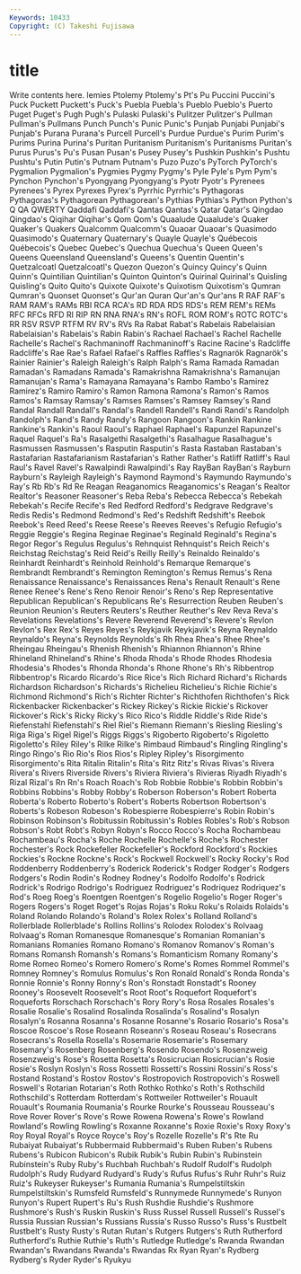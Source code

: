 ```yaml
---
Keywords: 10433 
Copyright: (C) Takeshi Fujisawa
---
```


# title

Write contents here.
lemies Ptolemy Ptolemy's Pt's
Pu Puccini Puccini's Puck Puckett Puckett's Puck's Puebla Puebla's Pueblo
Pueblo's Puerto Puget Puget's Pugh Pugh's Pulaski Pulaski's Pulitzer Pulitzer's
Pullman Pullman's Pullmans Punch Punch's Punic Punic's Punjab Punjabi Punjabi's
Punjab's Purana Purana's Purcell Purcell's Purdue Purdue's Purim Purim's Purims
Purina Purina's Puritan Puritanism Puritanism's Puritanisms Puritan's Purus Purus's Pu's
Pusan Pusan's Pusey Pusey's Pushkin Pushkin's Pushtu Pushtu's Putin Putin's
Putnam Putnam's Puzo Puzo's PyTorch PyTorch's Pygmalion Pygmalion's Pygmies Pygmy
Pygmy's Pyle Pyle's Pym Pym's Pynchon Pynchon's Pyongyang Pyongyang's Pyotr
Pyotr's Pyrenees Pyrenees's Pyrex Pyrexes Pyrex's Pyrrhic Pyrrhic's Pythagoras Pythagoras's
Pythagorean Pythagorean's Pythias Pythias's Python Python's Q QA QWERTY Qaddafi
Qaddafi's Qantas Qantas's Qatar Qatar's Qingdao Qingdao's Qiqihar Qiqihar's Qom
Qom's Quaalude Quaalude's Quaker Quaker's Quakers Qualcomm Qualcomm's Quaoar Quaoar's
Quasimodo Quasimodo's Quaternary Quaternary's Quayle Quayle's Québecois Québecois's Quebec Quebec's
Quechua Quechua's Queen Queen's Queens Queensland Queensland's Queens's Quentin Quentin's
Quetzalcoatl Quetzalcoatl's Quezon Quezon's Quincy Quincy's Quinn Quinn's Quintilian Quintilian's
Quinton Quinton's Quirinal Quirinal's Quisling Quisling's Quito Quito's Quixote Quixote's
Quixotism Quixotism's Qumran Qumran's Quonset Quonset's Qur'an Quran Qur'an's Qur'ans
R RAF RAF's RAM RAM's RAMs RBI RCA RCA's RD
RDA RDS RDS's REM REM's REMs RFC RFCs RFD RI
RIP RN RNA RNA's RN's ROFL ROM ROM's ROTC ROTC's
RR RSV RSVP RTFM RV RV's RVs Ra Rabat Rabat's
Rabelais Rabelaisian Rabelaisian's Rabelais's Rabin Rabin's Rachael Rachael's Rachel Rachelle
Rachelle's Rachel's Rachmaninoff Rachmaninoff's Racine Racine's Radcliffe Radcliffe's Rae Rae's
Rafael Rafael's Raffles Raffles's Ragnarök Ragnarök's Rainier Rainier's Raleigh Raleigh's
Ralph Ralph's Rama Ramada Ramadan Ramadan's Ramadans Ramada's Ramakrishna Ramakrishna's
Ramanujan Ramanujan's Rama's Ramayana Ramayana's Rambo Rambo's Ramirez Ramirez's Ramiro
Ramiro's Ramon Ramona Ramona's Ramon's Ramos Ramos's Ramsay Ramsay's Ramses
Ramses's Ramsey Ramsey's Rand Randal Randall Randall's Randal's Randell Randell's
Randi Randi's Randolph Randolph's Rand's Randy Randy's Rangoon Rangoon's Rankin
Rankine Rankine's Rankin's Raoul Raoul's Raphael Raphael's Rapunzel Rapunzel's Raquel
Raquel's Ra's Rasalgethi Rasalgethi's Rasalhague Rasalhague's Rasmussen Rasmussen's Rasputin Rasputin's
Rasta Rastaban Rastaban's Rastafarian Rastafarianism Rastafarian's Rather Rather's Ratliff Ratliff's
Raul Raul's Ravel Ravel's Rawalpindi Rawalpindi's Ray RayBan RayBan's Rayburn
Rayburn's Rayleigh Rayleigh's Raymond Raymond's Raymundo Raymundo's Ray's Rb Rb's
Rd Re Reagan Reaganomics Reaganomics's Reagan's Realtor Realtor's Reasoner Reasoner's
Reba Reba's Rebecca Rebecca's Rebekah Rebekah's Recife Recife's Red Redford
Redford's Redgrave Redgrave's Redis Redis's Redmond Redmond's Red's Redshift Redshift's
Reebok Reebok's Reed Reed's Reese Reese's Reeves Reeves's Refugio Refugio's
Reggie Reggie's Regina Reginae Reginae's Reginald Reginald's Regina's Regor Regor's
Regulus Regulus's Rehnquist Rehnquist's Reich Reich's Reichstag Reichstag's Reid Reid's
Reilly Reilly's Reinaldo Reinaldo's Reinhardt Reinhardt's Reinhold Reinhold's Remarque Remarque's
Rembrandt Rembrandt's Remington Remington's Remus Remus's Rena Renaissance Renaissance's Renaissances
Rena's Renault Renault's Rene Renee Renee's Rene's Reno Renoir Renoir's
Reno's Rep Representative Republican Republican's Republicans Re's Resurrection Reuben Reuben's
Reunion Reunion's Reuters Reuters's Reuther Reuther's Rev Reva Reva's Revelations
Revelations's Revere Reverend Reverend's Revere's Revlon Revlon's Rex Rex's Reyes
Reyes's Reykjavik Reykjavik's Reyna Reynaldo Reynaldo's Reyna's Reynolds Reynolds's Rh
Rhea Rhea's Rhee Rhee's Rheingau Rheingau's Rhenish Rhenish's Rhiannon Rhiannon's
Rhine Rhineland Rhineland's Rhine's Rhoda Rhoda's Rhode Rhodes Rhodesia Rhodesia's
Rhodes's Rhonda Rhonda's Rhone Rhone's Rh's Ribbentrop Ribbentrop's Ricardo Ricardo's
Rice Rice's Rich Richard Richard's Richards Richardson Richardson's Richards's Richelieu
Richelieu's Richie Richie's Richmond Richmond's Rich's Richter Richter's Richthofen Richthofen's
Rick Rickenbacker Rickenbacker's Rickey Rickey's Rickie Rickie's Rickover Rickover's Rick's
Ricky Ricky's Rico Rico's Riddle Riddle's Ride Ride's Riefenstahl Riefenstahl's
Riel Riel's Riemann Riemann's Riesling Riesling's Riga Riga's Rigel Rigel's
Riggs Riggs's Rigoberto Rigoberto's Rigoletto Rigoletto's Riley Riley's Rilke Rilke's
Rimbaud Rimbaud's Ringling Ringling's Ringo Ringo's Rio Rio's Rios Rios's
Ripley Ripley's Risorgimento Risorgimento's Rita Ritalin Ritalin's Rita's Ritz Ritz's
Rivas Rivas's Rivera Rivera's Rivers Riverside Rivers's Riviera Riviera's Rivieras
Riyadh Riyadh's Rizal Rizal's Rn Rn's Roach Roach's Rob Robbie
Robbie's Robbin Robbin's Robbins Robbins's Robby Robby's Roberson Roberson's Robert
Roberta Roberta's Roberto Roberto's Robert's Roberts Robertson Robertson's Roberts's Robeson
Robeson's Robespierre Robespierre's Robin Robin's Robinson Robinson's Robitussin Robitussin's Robles
Robles's Rob's Robson Robson's Robt Robt's Robyn Robyn's Rocco Rocco's
Rocha Rochambeau Rochambeau's Rocha's Roche Rochelle Rochelle's Roche's Rochester Rochester's
Rock Rockefeller Rockefeller's Rockford Rockford's Rockies Rockies's Rockne Rockne's Rock's
Rockwell Rockwell's Rocky Rocky's Rod Roddenberry Roddenberry's Roderick Roderick's Rodger
Rodger's Rodgers Rodgers's Rodin Rodin's Rodney Rodney's Rodolfo Rodolfo's Rodrick
Rodrick's Rodrigo Rodrigo's Rodriguez Rodriguez's Rodriquez Rodriquez's Rod's Roeg Roeg's
Roentgen Roentgen's Rogelio Rogelio's Roger Roger's Rogers Rogers's Roget Roget's
Rojas Rojas's Roku Roku's Rolaids Rolaids's Roland Rolando Rolando's Roland's
Rolex Rolex's Rolland Rolland's Rollerblade Rollerblade's Rollins Rollins's Rolodex Rolodex's
Rolvaag Rolvaag's Roman Romanesque Romanesque's Romanian Romanian's Romanians Romanies Romano
Romano's Romanov Romanov's Roman's Romans Romansh Romansh's Romans's Romanticism Romany
Romany's Rome Romeo Romeo's Romero Romero's Rome's Romes Rommel Rommel's
Romney Romney's Romulus Romulus's Ron Ronald Ronald's Ronda Ronda's Ronnie
Ronnie's Ronny Ronny's Ron's Ronstadt Ronstadt's Rooney Rooney's Roosevelt Roosevelt's
Root Root's Roquefort Roquefort's Roqueforts Rorschach Rorschach's Rory Rory's Rosa
Rosales Rosales's Rosalie Rosalie's Rosalind Rosalinda Rosalinda's Rosalind's Rosalyn Rosalyn's
Rosanna Rosanna's Rosanne Rosanne's Rosario Rosario's Rosa's Roscoe Roscoe's Rose
Roseann Roseann's Roseau Roseau's Rosecrans Rosecrans's Rosella Rosella's Rosemarie Rosemarie's
Rosemary Rosemary's Rosenberg Rosenberg's Rosendo Rosendo's Rosenzweig Rosenzweig's Rose's Rosetta
Rosetta's Rosicrucian Rosicrucian's Rosie Rosie's Roslyn Roslyn's Ross Rossetti Rossetti's
Rossini Rossini's Ross's Rostand Rostand's Rostov Rostov's Rostropovich Rostropovich's Roswell
Roswell's Rotarian Rotarian's Roth Rothko Rothko's Roth's Rothschild Rothschild's Rotterdam
Rotterdam's Rottweiler Rottweiler's Rouault Rouault's Roumania Roumania's Rourke Rourke's Rousseau
Rousseau's Rove Rover Rover's Rove's Rowe Rowena Rowena's Rowe's Rowland
Rowland's Rowling Rowling's Roxanne Roxanne's Roxie Roxie's Roxy Roxy's Roy
Royal Royal's Royce Royce's Roy's Rozelle Rozelle's R's Rte Ru
Rubaiyat Rubaiyat's Rubbermaid Rubbermaid's Ruben Ruben's Rubens Rubens's Rubicon Rubicon's
Rubik Rubik's Rubin Rubin's Rubinstein Rubinstein's Ruby Ruby's Ruchbah Ruchbah's
Rudolf Rudolf's Rudolph Rudolph's Rudy Rudyard Rudyard's Rudy's Rufus Rufus's
Ruhr Ruhr's Ruiz Ruiz's Rukeyser Rukeyser's Rumania Rumania's Rumpelstiltskin Rumpelstiltskin's
Rumsfeld Rumsfeld's Runnymede Runnymede's Runyon Runyon's Rupert Rupert's Ru's Rush
Rushdie Rushdie's Rushmore Rushmore's Rush's Ruskin Ruskin's Russ Russel Russell
Russell's Russel's Russia Russian Russian's Russians Russia's Russo Russo's Russ's
Rustbelt Rustbelt's Rusty Rusty's Rutan Rutan's Rutgers Rutgers's Ruth Rutherford
Rutherford's Ruthie Ruthie's Ruth's Rutledge Rutledge's Rwanda Rwandan Rwandan's Rwandans
Rwanda's Rwandas Rx Ryan Ryan's Rydberg Rydberg's Ryder Ryder's Ryukyu
